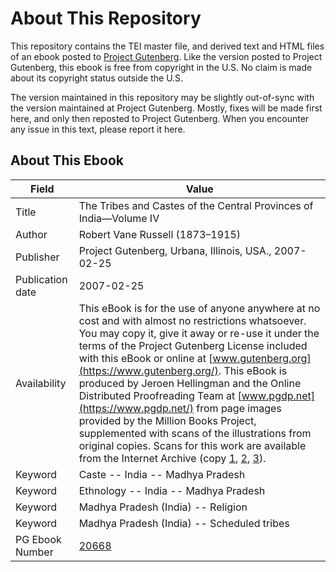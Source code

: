 # About This Repository

This repository contains the TEI master file, and derived text and HTML files of an ebook posted to [Project Gutenberg](https://www.gutenberg.org/). Like the version posted to Project Gutenberg, this ebook is free from copyright in the U.S. No claim is made about its copyright status outside the U.S.

The version maintained in this repository may be slightly out-of-sync with the version maintained at Project Gutenberg. Mostly, fixes will be made first here, and only then reposted to Project Gutenberg. When you encounter any issue in this text, please report it here.

## About This Ebook

| Field | Value |
| ----- | ----- |
| Title | The Tribes and Castes of the Central Provinces of India—Volume IV |
| Author | Robert Vane Russell (1873–1915) |
| Publisher | Project Gutenberg, Urbana, Illinois, USA., 2007-02-25 |
| Publication date | 2007-02-25 |
| Availability | This eBook is for the use of anyone anywhere at no cost and with almost no restrictions whatsoever. You may copy it, give it away or re-use it under the terms of the Project Gutenberg License included with this eBook or online at [www.gutenberg.org](https://www.gutenberg.org/). This eBook is produced by Jeroen Hellingman and the Online Distributed Proofreading Team at [www.pgdp.net](https://www.pgdp.net/) from page images provided by the Million Books Project, supplemented with scans of the illustrations from original copies. Scans for this work are available from the Internet Archive (copy [1](https://archive.org/details/tribescastesofce04russ), [2](https://archive.org/details/TheTribesAndCastesOfTheCentralProvincesOfIndiaVolIV), [3](https://archive.org/details/tribesandcasteso001995mbp)). |
| Keyword | Caste -- India -- Madhya Pradesh |
| Keyword | Ethnology -- India -- Madhya Pradesh |
| Keyword | Madhya Pradesh (India) -- Religion |
| Keyword | Madhya Pradesh (India) -- Scheduled tribes |
| PG Ebook Number | [20668](https://www.gutenberg.org/ebooks/20668) |
